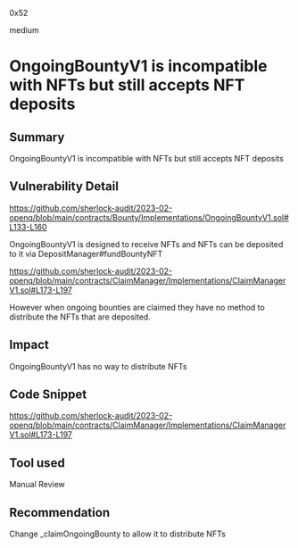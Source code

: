 0x52

medium

# OngoingBountyV1 is incompatible with NFTs but still accepts NFT deposits

## Summary

OngoingBountyV1 is incompatible with NFTs but still accepts NFT deposits

## Vulnerability Detail

https://github.com/sherlock-audit/2023-02-openq/blob/main/contracts/Bounty/Implementations/OngoingBountyV1.sol#L133-L160

OngoingBountyV1 is designed to receive NFTs and NFTs can be deposited to it via DepositManager#fundBountyNFT

https://github.com/sherlock-audit/2023-02-openq/blob/main/contracts/ClaimManager/Implementations/ClaimManagerV1.sol#L173-L197

However when ongoing bounties are claimed they have no method to distribute the NFTs that are deposited.

## Impact

OngoingBountyV1 has no way to distribute NFTs

## Code Snippet

https://github.com/sherlock-audit/2023-02-openq/blob/main/contracts/ClaimManager/Implementations/ClaimManagerV1.sol#L173-L197

## Tool used

Manual Review

## Recommendation

Change _claimOngoingBounty to allow it to distribute NFTs